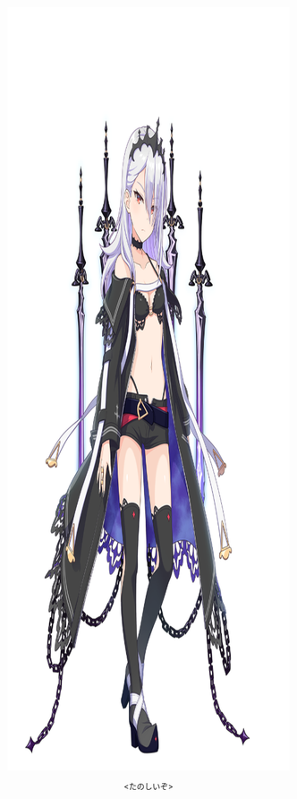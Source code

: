 <p align="center">
	<img width="1130" height="1364" src="a1.png">

<p align="center">
        <たのしいぞ>
